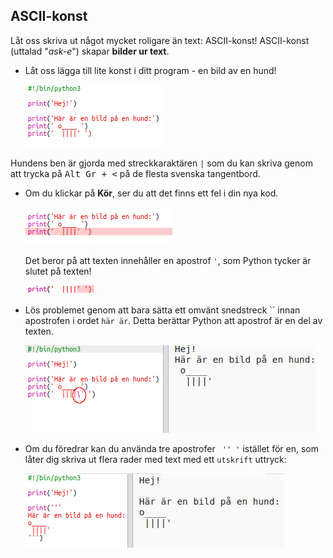 ## ASCII-konst

Låt oss skriva ut något mycket roligare än text: ASCII-konst! ASCII-konst (uttalad "*ask-e*") skapar **bilder ur text**.

+ Låt oss lägga till lite konst i ditt program - en bild av en hund!
    
    ![skärmdump](images/me-dog.png)

Hundens ben är gjorda med streckkaraktären `|` som du kan skriva genom att trycka på <kbd>Alt Gr + <</kbd> på de flesta svenska tangentbord.

+ Om du klickar på **Kör**, ser du att det finns ett fel i din nya kod.
    
    ![skärmdump](images/me-dog-bug.png)
    
    Det beror på att texten innehåller en apostrof `'`, som Python tycker är slutet på texten!
    
    ![skärmdump](images/me-dog-quote.png)

+ Lös problemet genom att bara sätta ett omvänt snedstreck `` innan apostrofen i ordet `här är`. Detta berättar Python att apostrof är en del av texten.
    
    ![skärmdump](images/me-dog-bug-fix.png)

+ Om du föredrar kan du använda tre apostrofer ` '' '` istället för en, som låter dig skriva ut flera rader med text med ett ` utskrift ` uttryck:
    
    ![skärmdump](images/me-dog-triple-quote.png)